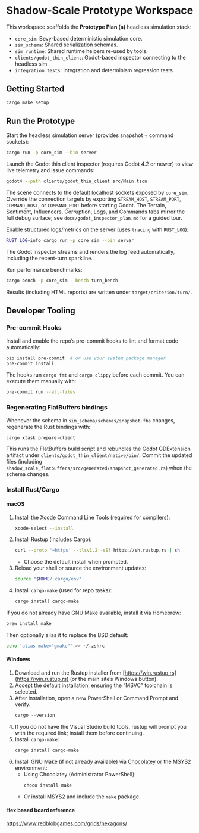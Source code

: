 # Shadow-Scale Prototype Workspace

This workspace scaffolds the **Prototype Plan (a)** headless simulation stack:

- `core_sim`: Bevy-based deterministic simulation core.
- `sim_schema`: Shared serialization schemas.
- `sim_runtime`: Shared runtime helpers re-used by tools.
- `clients/godot_thin_client`: Godot-based inspector connecting to the headless sim.
- `integration_tests`: Integration and determinism regression tests.

## Getting Started

```bash
cargo make setup
```

## Run the Prototype

Start the headless simulation server (provides snapshot + command sockets):

```bash
cargo run -p core_sim --bin server
```

Launch the Godot thin client inspector (requires Godot 4.2 or newer) to view live telemetry and issue commands:

```bash
godot4 --path clients/godot_thin_client src/Main.tscn
```

The scene connects to the default localhost sockets exposed by `core_sim`. Override the connection targets by exporting `STREAM_HOST`, `STREAM_PORT`, `COMMAND_HOST`, or `COMMAND_PORT` before starting Godot. The Terrain, Sentiment, Influencers, Corruption, Logs, and Commands tabs mirror the full debug surface; see `docs/godot_inspector_plan.md` for a guided tour.

Enable structured logs/metrics on the server (uses `tracing` with `RUST_LOG`):

```bash
RUST_LOG=info cargo run -p core_sim --bin server
```

The Godot inspector streams and renders the log feed automatically, including the recent-turn sparkline.

Run performance benchmarks:

```bash
cargo bench -p core_sim --bench turn_bench
```
Results (including HTML reports) are written under `target/criterion/turn/`.

## Developer Tooling

### Pre-commit Hooks

Install and enable the repo’s pre-commit hooks to lint and format code automatically:

```bash
pip install pre-commit  # or use your system package manager
pre-commit install
```

The hooks run `cargo fmt` and `cargo clippy` before each commit. You can execute them manually with:

```bash
pre-commit run --all-files
```

### Regenerating FlatBuffers bindings

Whenever the schema in `sim_schema/schemas/snapshot.fbs` changes, regenerate the Rust bindings with:

```bash
cargo xtask prepare-client
```

This runs the FlatBuffers build script and rebundles the Godot GDExtension artifact under `clients/godot_thin_client/native/bin/`. Commit the updated files (including `shadow_scale_flatbuffers/src/generated/snapshot_generated.rs`) when the schema changes.

### Install Rust/Cargo

#### macOS
1. Install the Xcode Command Line Tools (required for compilers):
   ```bash
   xcode-select --install
   ```
2. Install Rustup (includes Cargo):
   ```bash
   curl --proto '=https' --tlsv1.2 -sSf https://sh.rustup.rs | sh
   ```
   - Choose the default install when prompted.
3. Reload your shell or source the environment updates:
   ```bash
   source "$HOME/.cargo/env"
   ```
4. Install `cargo-make` (used for repo tasks):
   ```bash
   cargo install cargo-make
   ```

If you do not already have GNU Make available, install it via Homebrew:
```bash
brew install make
```
Then optionally alias it to replace the BSD default:
```bash
echo 'alias make="gmake"' >> ~/.zshrc
```

#### Windows
1. Download and run the Rustup installer from [https://win.rustup.rs](https://win.rustup.rs) (or the main site’s Windows button).
2. Accept the default installation, ensuring the “MSVC” toolchain is selected.
3. After installation, open a new PowerShell or Command Prompt and verify:
   ```powershell
   cargo --version
   ```
4. If you do not have the Visual Studio build tools, rustup will prompt you with the required link; install them before continuing.
5. Install `cargo-make`:
   ```powershell
   cargo install cargo-make
   ```
6. Install GNU Make (if not already available) via [Chocolatey](https://community.chocolatey.org/packages/make) or the MSYS2 environment:
   - Using Chocolatey (Administrator PowerShell):
     ```powershell
     choco install make
     ```
   - Or install MSYS2 and include the `make` package.

#### Hex based board reference
https://www.redblobgames.com/grids/hexagons/
